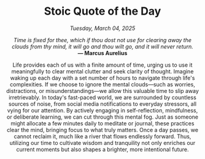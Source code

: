 <h1 align="center">Stoic Quote of the Day</h1>
<p align="center"><em><!--date-start-->Tuesday, March 04, 2025<!--date-end--></em></p>
<p align="center">
    <em><!--START_SECTION:quote-text-->
Time is fixed for thee, which if thou dost not use for clearing away the clouds from thy mind, it will go and thou wilt go, and it will never return.
<!--END_SECTION:quote-text--></em><br>
    <strong>— <!--START_SECTION:quote-author-->
Marcus Aurelius
<!--END_SECTION:quote-author--></strong>
</p>

<p align="center" style="max-width:600px;margin:0 auto;">
<!--START_SECTION:quote-interpretation-->
Life provides each of us with a finite amount of time, urging us to use it meaningfully to clear mental clutter and seek clarity of thought. Imagine waking up each day with a set number of hours to navigate through life's complexities. If we choose to ignore the mental clouds—such as worries, distractions, or misunderstandings—we allow this valuable time to slip away irretrievably. In today's fast-paced world, we are surrounded by countless sources of noise, from social media notifications to everyday stressors, all vying for our attention. By actively engaging in self-reflection, mindfulness, or deliberate learning, we can cut through this mental fog. Just as someone might allocate a few minutes daily to meditate or journal, these practices clear the mind, bringing focus to what truly matters. Once a day passes, we cannot reclaim it, much like a river that flows endlessly forward. Thus, utilizing our time to cultivate wisdom and tranquility not only enriches our current moments but also shapes a brighter, more intentional future.
<!--END_SECTION:quote-interpretation-->
</p>
